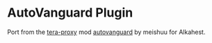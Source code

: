 ﻿# AutoVanguard Plugin

Port from the [tera-proxy](https://github.com/meishuu/tera-proxy) mod [autovanguard](https://github.com/baldera-mods/autovanguard) by meishuu for Alkahest.